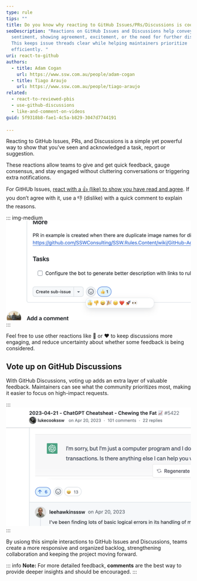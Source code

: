 ```yaml
---
type: rule
tips: ""
title: Do you know why reacting to GitHub Issues/PRs/Discussions is cool?
seoDescription: "Reactions on GitHub Issues and Discussions help convey
  sentiment, showing agreement, excitement, or the need for further discussion.
  This keeps issue threads clear while helping maintainers prioritize
  efficiently. "
uri: react-to-github
authors:
  - title: Adam Cogan
    url: https://www.ssw.com.au/people/adam-cogan
  - title: Tiago Araujo
    url: https://www.ssw.com.au/people/tiago-araujo
related:
  - react-to-reviewed-pbis
  - use-github-discussions
  - like-and-comment-on-videos
guid: 5f9318b8-fae1-4c5a-b829-3047d7744191

---
```


Reacting to GitHub Issues, PRs, and Discussions is a simple yet powerful way to show that you've seen and acknowledged a task, report or suggestion. 

These reactions allow teams to give and get quick feedback, gauge consensus, and stay engaged without cluttering conversations or triggering extra notifications.

<!--endintro-->

For GitHUb Issues, [react with a 👍 (like) to show you have read and agree](react-to-reviewed-pbis). If you don’t agree with it, use a 👎 (dislike) with a quick comment to explain the reasons.

::: img-medium
![Figure: A simple reaction let others know you read and acknowledged some feedback](github-reaction.png)
:::

Feel free to use other reactions like 👀 or ❤️ to keep discussions more engaging, and reduce uncertainty about whether some feedback is being considered.

## Vote up on GitHub Discussions

With GitHub Discussions, voting up adds an extra layer of valuable feedback. Maintainers can see what the community prioritizes most, making it easier to focus on high-impact requests. 

:::
![Votes help streamline decision-making and ensure that development aligns with user needs](github-vote-up.png)
:::

By usiong this simple interactions to GitHub Issues and Discussions, teams create a more responsive and organized backlog, strengthening collaboration and keeping the project moving forward.

::: info
**Note:** For more detailed feedback, **comments** are the best way to provide deeper insights and should be encouraged.
:::
